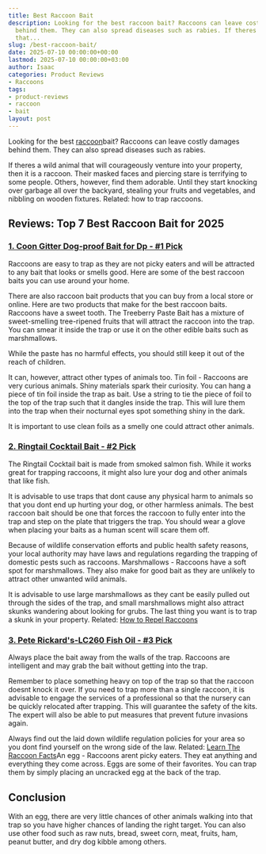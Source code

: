 ```yaml
---
title: Best Raccoon Bait
description: Looking for the best raccoon bait? Raccoons can leave costly damages
  behind them. They can also spread diseases such as rabies. If theres a wild animal
  that...
slug: /best-raccoon-bait/
date: 2025-07-10 00:00:00+00:00
lastmod: 2025-07-10 00:00:00+03:00
author: Isaac
categories: Product Reviews
- Raccoons
tags:
- product-reviews
- raccoon
- bait
layout: post
---
```

Looking for the best [raccoon](https://pestpolicy.com/best-raccoon-traps/)bait? Raccoons can leave costly damages behind them. They can also spread diseases such as rabies.

If theres a wild animal that will courageously venture into your property, then it is a raccoon. Their masked faces and piercing stare is terrifying to some people. Others, however, find them adorable. Until they start knocking over garbage all over the backyard, stealing your fruits and vegetables, and nibbling on wooden fixtures. Related: how to trap raccoons.

##  Reviews: Top 7 Best Raccoon Bait for 2025

###  [1. Coon Gitter Dog-proof Bait for Dp - #1 Pick](https://www.amazon.com/dp/B01J81MQOY/?tag=p-policy-20)

Raccoons are easy to trap as they are not picky eaters and will be attracted to any bait that looks or smells good. Here are some of the best raccoon baits you can use around your home.

There are also raccoon bait products that you can buy from a local store or online. Here are two products that make for the best raccoon baits. Raccoons have a sweet tooth. The Treeberry Paste Bait has a mixture of sweet-smelling tree-ripened fruits that will attract the raccoon into the trap. You can smear it inside the trap or use it on the other edible baits such as marshmallows.

While the paste has no harmful effects, you should still keep it out of the reach of children.

It can, however, attract other types of animals too. Tin foil - Raccoons are very curious animals. Shiny materials spark their curiosity. You can hang a piece of tin foil inside the trap as bait. Use a string to tie the piece of foil to the top of the trap such that it dangles inside the trap. This will lure them into the trap when their nocturnal eyes spot something shiny in the dark.

It is important to use clean foils as a smelly one could attract other animals.

###  [2. Ringtail Cocktail Bait - #2 Pick](https://www.amazon.com/dp/B00A6TOYAC/?tag=p-policy-20)

The Ringtail Cocktail bait is made from smoked salmon fish. While it works great for trapping raccoons, it might also lure your dog and other animals that like fish.

It is advisable to use traps that dont cause any physical harm to animals so that you dont end up hurting your dog, or other harmless animals. The best raccoon bait should be one that forces the raccoon to fully enter into the trap and step on the plate that triggers the trap. You should wear a glove when placing your baits as a human scent will scare them off.

Because of wildlife conservation efforts and public health safety reasons, your local authority may have laws and regulations regarding the trapping of domestic pests such as raccoons. Marshmallows - Raccoons have a soft spot for marshmallows. They also make for good bait as they are unlikely to attract other unwanted wild animals.

It is advisable to use large marshmallows as they cant be easily pulled out through the sides of the trap, and small marshmallows might also attract skunks wandering about looking for grubs. The last thing you want is to trap a skunk in your property. Related: [How to Repel Raccoons](https://pestpolicy.com/how-to-repel-raccoons/)

###  [3. Pete Rickard's-LC260 Fish Oil - #3 Pick](https://www.amazon.com/dp/B00A6TOYAC/?tag=p-policy-20)

Always place the bait away from the walls of the trap. Raccoons are intelligent and may grab the bait without getting into the trap.

Remember to place something heavy on top of the trap so that the raccoon doesnt knock it over. If you need to trap more than a single raccoon, it is advisable to engage the services of a professional so that the nursery can be quickly relocated after trapping. This will guarantee the safety of the kits. The expert will also be able to put measures that prevent future invasions again.

Always find out the laid down wildlife regulation policies for your area so you dont find yourself on the wrong side of the law. Related: [Learn The Raccoon Facts](https://pestpolicy.com/raccoon-facts/)An egg - Raccoons arent picky eaters. They eat anything and everything they come across. Eggs are some of their favorites. You can trap them by simply placing an uncracked egg at the back of the trap.

##  Conclusion

With an egg, there are very little chances of other animals walking into that trap so you have higher chances of landing the right target. You can also use other food such as raw nuts, bread, sweet corn, meat, fruits, ham, peanut butter, and dry dog kibble among others.